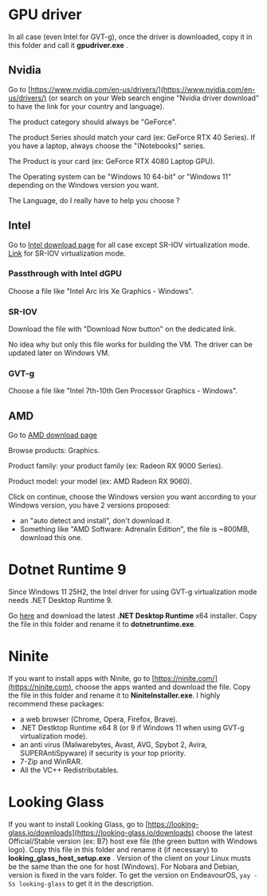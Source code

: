# GPU driver

In all case (even Intel for GVT-g), once the driver is downloaded, copy it in this folder and call it **gpudriver.exe** .

## Nvidia

Go to [https://www.nvidia.com/en-us/drivers/](https://www.nvidia.com/en-us/drivers/) (or search on your Web search engine "Nvidia driver download" to have the link for your country and language).

The product category should always be "GeForce".

The product Series should match your card (ex: GeForce RTX 40 Series). If you have a laptop, always choose the "(Notebooks)" series.

The Product is your card (ex: GeForce RTX 4080 Laptop GPU).

The Operating system can be "Windows 10 64-bit" or "Windows 11" depending on the Windows version you want.

The Language, do I really have to help you choose ?

## Intel

Go to [Intel download page](https://www.intel.com/content/www/us/en/search.html#sort=relevancy&f:@tabfilter=[Downloads]&f:@stm_10385_en=[Graphics]) for all case except SR-IOV virtualization mode. [Link](https://www.driverscloud.com/fr/services/GetInformationDriver/76514-0/intel-gfx-win-1016460-1016259exe) for SR-IOV virtualization mode.

### Passthrough with Intel dGPU

Choose a file like "Intel Arc Iris Xe Graphics - Windows".

### SR-IOV
Download the file with "Download Now button" on the dedicated link.

No idea why but only this file works for building the VM. The driver can be updated later on Windows VM.

### GVT-g

Choose a file like "Intel 7th-10th Gen Processor Graphics - Windows".

## AMD

Go to [AMD download page](https://www.amd.com/en/support/download/drivers.html#search-browse-drivers)

Browse products: Graphics.

Product family: your product family (ex: Radeon RX 9000 Series).

Product model: your model (ex: AMD Radeon RX 9060).

Click on continue, choose the Windows version you want according to your Windows version, you have 2 versions proposed:

* an "auto detect and install", don't download it.
* Something like "AMD Software: Adrenalin Edition", the file is ~800MB, download this one.

# Dotnet Runtime 9 

Since Windows 11 25H2, the Intel driver for using GVT-g virtualization mode needs .NET Desktop Runtime 9.

Go [here](https://dotnet.microsoft.com/en-us/download/dotnet/9.0) and download the latest **.NET Desktop Runtime** x64 installer. Copy the file in this folder and rename it to **dotnetruntime.exe**.

# Ninite

If you want to install apps with Ninite, go to [https://ninite.com/](https://ninite.com), choose the apps wanted and download the file. Copy the file in this folder and rename it to **NiniteInstaller.exe**. I highly recommend these packages:

* a web browser (Chrome, Opera, Firefox, Brave).
* .NET Destktop Runtime x64 8 (or 9 if Windows 11 when using GVT-g virtualization mode).
* an anti virus (Malwarebytes, Avast, AVG, Spybot 2, Avira, SUPERAntiSpyware) if security is your top priority.
* 7-Zip and WinRAR.
* All the VC++ Redistributables.

# Looking Glass

If you want to install Looking Glass, go to [https://looking-glass.io/downloads](https://looking-glass.io/downloads) choose the latest Official/Stable version (ex: B7) host exe file (the green button with Windows logo). Copy this file in this folder and rename it (if necessary) to **looking_glass_host_setup.exe** . Version of the client on your Linux musts be the same than the one for host (Windows). For Nobara and Debian, version is fixed in the vars folder. To get the version on EndeavourOS, `yay -Ss looking-glass` to get it in the description.

